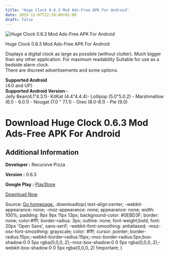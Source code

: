 ```yaml
---
title: 'Huge Clock 0.6.3 Mod Ads-Free APK For Android'
date: 2019-12-07T22:28:00+01:00
draft: false
---
```


![Huge Clock 0.6.3 Mod Ads-Free APK For Android](https://i0.wp.com/apkhome.net/wp-content/uploads/2019/12/Huge-Clock-0.6.3-Mod-Ads-Free.png "Huge Clock 0.6.3 Mod Ads-Free APK For Android")

  

Huge Clock 0.6.3 Mod Ads-Free APK For Android

Displays a digital clock as large as possible (without clutter). Much bigger than any other application. For maximum readability Suitable for use as a bedside alarm clock.  
There are discreet advertisements and some options.

**Supported Android**  
{4.0 and UP}  
**Supported Android Version**:-  
Jelly Bean(4.1"4.3.1)- KitKat (4.4"4.4.4)- Lollipop (5.0"5.0.2) - Marshmallow (6.0 - 6.0.1) - Nougat (7.0 " 7.1.1) - Oreo (8.0-8.1) - Pie (9.0)

Download Huge Clock 0.6.3 Mod Ads-Free APK For Android
======================================================

Additional Information
----------------------

**Developer :** Recursive Pizza

**Version :** 0.6.3

**Google Play :** [PlayStore](https://play.google.com/store/apps/details?id=com.hogdex.HugeClockFree)

  

[Download Now](https://store4app.co/post/huge-clock-0-6-3-mod-ads-free-apk-for-android_1575753436)

  
Source: [Go homepage.](https://store4app.co/post/huge-clock-0-6-3-mod-ads-free-apk-for-android_1575753436) .downloadtop{ text-align:center; -webkit-appearance: none; -moz-appearance: none; appearance: none; width: 100%; padding: 9px 9px 11px 13px; background-color: #0EBD3F; border: none; color:#fff; border-radius: 3px; outline: none; font-weight;bold; font: 20px 'Open Sans', sans-serif; -webkit-font-smoothing: antialiased; -moz-osx-font-smoothing: grayscale; color: #fff; cursor: pointer; border-radius:15px;-webkit-border-radius:15px;-moz-border-radius:5px;box-shadow:0 0 5px rgba(0,0,0,.2);-moz-box-shadow:0 0 5px rgba(0,0,0,.2);-webkit-box-shadow:0 0 5px rgba(0,0,0,.2) !important; }